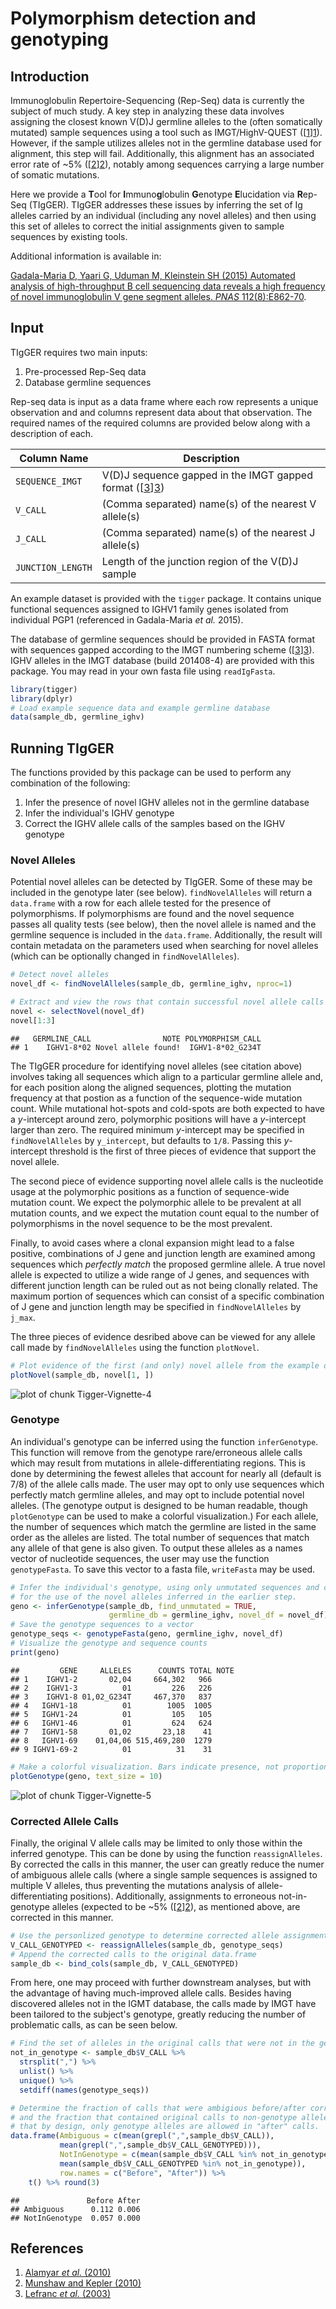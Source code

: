 Polymorphism detection and genotyping
====================


## Introduction 

Immunoglobulin Repertoire-Sequencing (Rep-Seq) data is currently the subject of 
much study. A key step in analyzing these data involves assigning the closest 
known V(D)J germline alleles to the (often somatically mutated) sample sequences
using a tool such as IMGT/HighV-QUEST ([[1]][1]). However, if the sample utilizes 
alleles not in the germline database used for alignment, this step will fail. 
Additionally, this alignment has an associated error rate of ~5% ([[2]][2]), 
notably among sequences carrying a large number of somatic mutations.

Here we provide a **T**ool for **I**mmuno**g**lobulin **G**enotype 
**E**lucidation via **R**ep-Seq (TIgGER). TIgGER addresses these issues by 
inferring the set of Ig alleles carried by an individual (including any novel 
alleles) and then using this set of alleles to correct the initial assignments 
given to sample sequences by existing tools.

Additional information is available in:

[Gadala-Maria D, Yaari G, Uduman M, Kleinstein SH (2015) Automated analysis of 
high-throughput B cell sequencing data reveals a high frequency of novel 
immunoglobulin V gene segment alleles. *PNAS* 
112(8):E862-70](http://www.pnas.org/content/early/2015/02/05/1417683112).


## Input

TIgGER requires two main inputs:

1. Pre-processed Rep-Seq data
2. Database germline sequences

Rep-seq data is input as a data frame where each row represents a unique 
observation and and columns represent data about that observation. The required
names of the required columns are provided below along with a description of 
each.

Column Name           | Description 
----------------------|---------------------------------------------------------
`SEQUENCE_IMGT`       | V(D)J sequence gapped in the IMGT gapped format ([[3]][3])
`V_CALL`              | (Comma separated) name(s) of the nearest V allele(s) 
`J_CALL`              | (Comma separated) name(s) of the nearest J allele(s) 
`JUNCTION_LENGTH`     | Length of the junction region of the V(D)J sample

An example dataset is provided with the `tigger` package. It contains unique 
functional sequences assigned to IGHV1 family genes isolated from individual 
PGP1 (referenced in Gadala-Maria *et al.* 2015).

The database of germline sequences should be provided in FASTA format with 
sequences gapped according to the IMGT numbering scheme ([[3]][3]). IGHV alleles in
the IMGT database (build 201408-4) are provided with this package. You may read 
in your own fasta file using `readIgFasta`.


```r
library(tigger)
library(dplyr)
# Load example sequence data and example germline database
data(sample_db, germline_ighv)
```

## Running TIgGER

The functions provided by this package can be used to perform any combination of
the following:

1. Infer the presence of novel IGHV alleles not in the germline database
2. Infer the individual's IGHV genotype
3. Correct the IGHV allele calls of the samples based on the IGHV genotype

### Novel Alleles

Potential novel alleles can be detected by TIgGER. Some of these may be included
in the genotype later (see below). `findNovelAlleles` will return a `data.frame`
with a row for each allele tested for the presence of polymorphisms. If
polymorphisms are found and the novel sequence passes all quality tests (see
below), then the novel allele is named and the germline sequence is included in
the `data.frame`. Additionally, the result will contain metadata on the 
parameters used when searching for novel alleles (which can be optionally
changed in `findNovelAlleles`).


```r
# Detect novel alleles
novel_df <- findNovelAlleles(sample_db, germline_ighv, nproc=1)
```


```r
# Extract and view the rows that contain successful novel allele calls
novel <- selectNovel(novel_df)
novel[1:3]
```

```
##   GERMLINE_CALL                NOTE POLYMORPHISM_CALL
## 1    IGHV1-8*02 Novel allele found!  IGHV1-8*02_G234T
```

The TIgGER procedure for identifying novel alleles (see citation above) involves
taking all sequences which align to a particular germline allele and, for each 
position along the aligned sequences, plotting the mutation frequency at that 
postion as a function of the sequence-wide mutation count. While mutational 
hot-spots and cold-spots are both expected to have a *y*-intercept around zero, 
polymorphic positions will have a *y*-intercept larger than zero. The required 
minimum *y*-intercept may be specified in `findNovelAlleles` by `y_intercept`, but 
defaults to `1/8`. Passing this *y*-intercept threshold is the first of three 
pieces of evidence that support the novel allele.

The second piece of evidence supporting novel allele calls is the nucleotide
usage at the polymorphic positions as a function of sequence-wide mutation
count. We expect the polymorphic allele to be prevalent at all mutation counts,
and we expect the mutation count equal to the number of polymorphisms in the
novel sequence to be the most prevalent.

Finally, to avoid cases where a clonal expansion might lead to a false positive,
combinations of J gene and junction length are examined among sequences which 
*perfectly match* the proposed germline allele. A true novel allele is expected 
to utilize a wide range of J genes, and sequences with different junction length
can be ruled out as not being clonally related. The maximum portion of sequences
which can consist of a specific combination of J gene and junction length may be
specified in `findNovelAlleles` by `j_max`.

The three pieces of evidence desribed above can be viewed for any allele call
made by `findNovelAlleles` using the function `plotNovel`.



```r
# Plot evidence of the first (and only) novel allele from the example data
plotNovel(sample_db, novel[1, ])
```

![plot of chunk Tigger-Vignette-4](figure/Tigger-Vignette-4-1.png)

### Genotype
An individual's genotype can be inferred using the function `inferGenotype`.
This function will remove from the genotype rare/erroneous allele calls which
may result from mutations in allele-differentiating regions. This is done by
determining the fewest alleles that account for nearly all (default is 7/8) of 
the allele calls made. The user may opt to only use sequences which perfectly
match germline alleles, and may opt to include potential novel alleles.
(The genotype output is designed to be human readable, though `plotGenotype`
can be used to make a colorful visualization.) For each allele, the
number of sequences which  match the germline are listed in the same order as
the alleles are listed. The total number of sequences that match any allele of
that gene is also given. To output these alleles as a names vector of nucleotide
sequences, the user may use the function `genotypeFasta`. To save this vector to
a fasta file, `writeFasta` may be used.


```r
# Infer the individual's genotype, using only unmutated sequences and checking
# for the use of the novel alleles inferred in the earlier step.
geno <- inferGenotype(sample_db, find_unmutated = TRUE,
                      germline_db = germline_ighv, novel_df = novel_df)
# Save the genotype sequences to a vector
genotype_seqs <- genotypeFasta(geno, germline_ighv, novel_df)
# Visualize the genotype and sequence counts
print(geno)
```

```
##         GENE     ALLELES      COUNTS TOTAL NOTE
## 1    IGHV1-2       02,04     664,302   966     
## 2    IGHV1-3          01         226   226     
## 3    IGHV1-8 01,02_G234T     467,370   837     
## 4   IGHV1-18          01        1005  1005     
## 5   IGHV1-24          01         105   105     
## 6   IGHV1-46          01         624   624     
## 7   IGHV1-58       01,02       23,18    41     
## 8   IGHV1-69    01,04,06 515,469,280  1279     
## 9 IGHV1-69-2          01          31    31
```

```r
# Make a colorful visualization. Bars indicate presence, not proportion.
plotGenotype(geno, text_size = 10)
```

![plot of chunk Tigger-Vignette-5](figure/Tigger-Vignette-5-1.png)

### Corrected Allele Calls

Finally, the original V allele calls may be limited to only those within the 
inferred genotype. This can be done by using the function `reassignAlleles`.
By corrected the calls in this manner, the user can greatly reduce the numer of
ambiguous allele calls (where a single sample sequences is assigned to multiple
V alleles, thus preventing the mutations analysis of allele-differentiating
positions). Additionally, assignments to erroneous not-in-genotype alleles
(expected to be ~5% ([[2]][2]), as mentioned above, are corrected in this manner.


```r
# Use the personlized genotype to determine corrected allele assignments
V_CALL_GENOTYPED <- reassignAlleles(sample_db, genotype_seqs)
# Append the corrected calls to the original data.frame
sample_db <- bind_cols(sample_db, V_CALL_GENOTYPED)
```

From here, one may proceed with further downstream analyses, but with the
advantage of having much-improved allele calls. Besides having discovered
alleles not in the IGMT database, the calls made by IMGT have been tailored to
the subject's genotype, greatly reducing the number of problematic calls, as
can be seen below.


```r
# Find the set of alleles in the original calls that were not in the genotype
not_in_genotype <- sample_db$V_CALL %>%
  strsplit(",") %>%
  unlist() %>%
  unique() %>%
  setdiff(names(genotype_seqs))

# Determine the fraction of calls that were ambigious before/after correction
# and the fraction that contained original calls to non-genotype alleles. Note
# that by design, only genotype alleles are allowed in "after" calls.
data.frame(Ambiguous = c(mean(grepl(",",sample_db$V_CALL)),
           mean(grepl(",",sample_db$V_CALL_GENOTYPED))),
           NotInGenotype = c(mean(sample_db$V_CALL %in% not_in_genotype),
           mean(sample_db$V_CALL_GENOTYPED %in% not_in_genotype)),
           row.names = c("Before", "After")) %>% 
    t() %>% round(3)
```

```
##               Before After
## Ambiguous      0.112 0.006
## NotInGenotype  0.057 0.000
```


## References

1. [Alamyar *et al.* (2010)](http://www.imgt.org/IMGTindex/IMGTHighV-QUEST.html)
2. [Munshaw and Kepler (2010)](http://www.ncbi.nlm.nih.gov/pubmed/20147303)
3. [Lefranc *et al.* (2003)](http://www.ncbi.nlm.nih.gov/pubmed/12477501)

[1]: http://www.imgt.org/IMGTindex/IMGTHighV-QUEST.html "Alamyar et al. (2010)" 
[2]: http://www.ncbi.nlm.nih.gov/pubmed/20147303 "Munshaw and Kepler (2010)" 
[3]: http://www.ncbi.nlm.nih.gov/pubmed/12477501 "Lefranc et al. (2003)"
